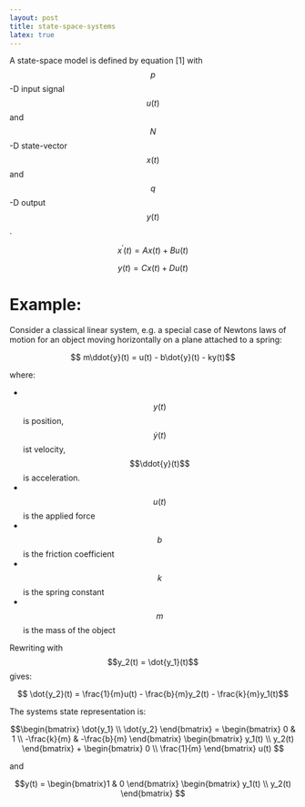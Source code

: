 ```yaml
---
layout: post
title: state-space-systems
latex: true
---
```


A state-space model is defined by equation [1] with $$p$$-D input signal $$u(t)$$ and $$N$$-D state-vector $$x(t)$$ and $$q$$-D output $$y(t)$$. 

$$ x^\prime(t) = Ax(t) + Bu(t) $$

$$ y(t) = Cx(t) + Du(t)$$

<!--more-->

# Example:

Consider a classical linear system, e.g. a special case of Newtons laws of motion for an object moving horizontally on a plane attached to a spring:

$$ m\ddot{y}(t) = u(t) - b\dot{y}(t) - ky(t)$$

where:
- &nbsp; $$y(t)$$ is position, $$\dot{y}(t)$$ ist velocity, $$\ddot{y}(t)$$ is acceleration.
- &nbsp;$$u(t)$$ is the applied force
- &nbsp;$$b$$ is the friction coefficient
- &nbsp;$$k$$ is the spring constant
- &nbsp;$$m$$ is the mass of the object


Rewriting with $$y_2(t) = \dot{y_1}(t)$$ gives:

$$ \dot{y_2}(t) = \frac{1}{m}u(t) - \frac{b}{m}y_2(t) - \frac{k}{m}y_1(t)$$

The systems state representation is:

$$\begin{bmatrix} \dot{y_1} \\ \dot{y_2} \end{bmatrix} = \begin{bmatrix} 0 & 1 \\ -\frac{k}{m} & -\frac{b}{m} \end{bmatrix} \begin{bmatrix} y_1(t) \\ y_2(t) \end{bmatrix} + \begin{bmatrix} 0 \\ \frac{1}{m} \end{bmatrix} u(t) $$

and 

$$y(t) = \begin{bmatrix}1 & 0 \end{bmatrix} \begin{bmatrix} y_1(t) \\ y_2(t) \end{bmatrix} $$
